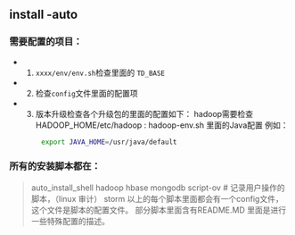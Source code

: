 ## install -auto

### 需要配置的项目：
* 1. `xxxx/env/env.sh`检查里面的 `TD_BASE`
* 2. 检查`config`文件里面的配置项
* 3. 版本升级检查各个升级包的里面的配置如下：
        hadoop需要检查 HADOOP_HOME/etc/hadoop :
        hadoop-env.sh 里面的Java配置
        例如：
```bash
        export JAVA_HOME=/usr/java/default
```

### 所有的安装脚本都在：
> auto_install_shell
        hadoop
        hbase
        mongodb
        script-ov # 记录用户操作的脚本，（linux 审计）
        storm
        以上的每个脚本里面都会有一个config文件，这个文件是脚本的配置文件。
        部分脚本里面含有README.MD 里面是进行一些特殊配置的描述。